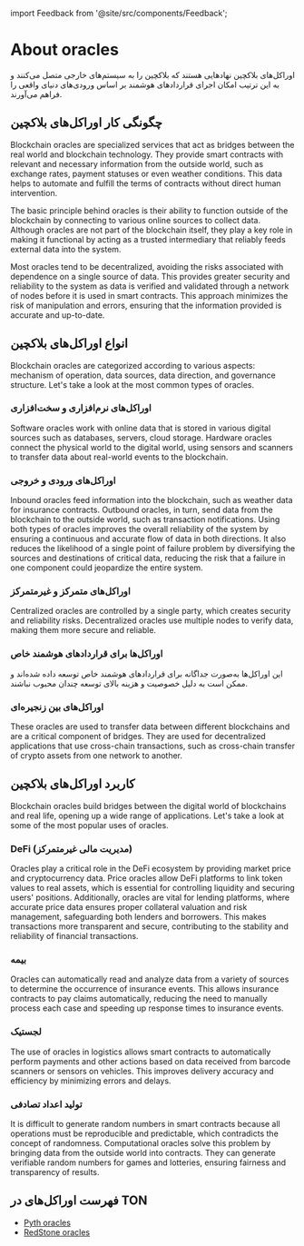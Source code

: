 import Feedback from '@site/src/components/Feedback';

# About oracles

اوراکل‌های بلاکچین نهادهایی هستند که بلاکچین را به سیستم‌های خارجی متصل می‌کنند و به این ترتیب امکان اجرای قراردادهای هوشمند بر اساس ورودی‌های دنیای واقعی را فراهم می‌آورند.

## چگونگی کار اوراکل‌های بلاکچین

Blockchain oracles are specialized services that act as bridges between the real world and blockchain technology. They provide smart contracts with relevant and necessary information from the outside world, such as exchange rates, payment statuses or even weather conditions. This data helps to automate and fulfill the terms of contracts without direct human intervention.

The basic principle behind oracles is their ability to function outside of the blockchain by connecting to various online sources to collect data. Although oracles are not part of the blockchain itself, they play a key role in making it functional by acting as a trusted intermediary that reliably feeds external data into the system.

Most oracles tend to be decentralized, avoiding the risks associated with dependence on a single source of data. This provides greater security and reliability to the system as data is verified and validated through a network of nodes before it is used in smart contracts. This approach minimizes the risk of manipulation and errors, ensuring that the information provided is accurate and up-to-date.

## انواع اوراکل‌های بلاکچین

Blockchain oracles are categorized according to various aspects: mechanism of operation, data sources, data direction, and governance structure. Let's take a look at the most common types of oracles.

### اوراکل‌های نرم‌افزاری و سخت‌افزاری

Software oracles work with online data that is stored in various digital sources such as databases, servers, cloud storage. Hardware oracles connect the physical world to the digital world, using sensors and scanners to transfer data about real-world events to the blockchain.

### اوراکل‌های ورودی و خروجی

Inbound oracles feed information into the blockchain, such as weather data for insurance contracts. Outbound oracles, in turn, send data from the blockchain to the outside world, such as transaction notifications. Using both types of oracles improves the overall reliability of the system by ensuring a continuous and accurate flow of data in both directions. It also reduces the likelihood of a single point of failure problem by diversifying the sources and destinations of critical data, reducing the risk that a failure in one component could jeopardize the entire system.

### اوراکل‌های متمرکز و غیرمتمرکز

Centralized oracles are controlled by a single party, which creates security and reliability risks. Decentralized oracles use multiple nodes to verify data, making them more secure and reliable.

### اوراکل‌ها برای قراردادهای هوشمند خاص

این اوراکل‌ها به‌صورت جداگانه برای قراردادهای هوشمند خاص توسعه داده شده‌اند و ممکن است به دلیل خصوصیت و هزینه بالای توسعه چندان محبوب نباشند.

### اوراکل‌های بین زنجیره‌ای

These oracles are used to transfer data between different blockchains and are a critical component of bridges. They are used for decentralized applications that use cross-chain transactions, such as cross-chain transfer of crypto assets from one network to another.

## کاربرد اوراکل‌های بلاکچین

Blockchain oracles build bridges between the digital world of blockchains and real life, opening up a wide range of applications. Let's take a look at some of the most popular uses of oracles.

### DeFi (مدیریت مالی غیرمتمرکز)

Oracles play a critical role in the DeFi ecosystem by providing market price and cryptocurrency data. Price oracles allow DeFi platforms to link token values to real assets, which is essential for controlling liquidity and securing users' positions. Additionally, oracles are vital for lending platforms, where accurate price data ensures proper collateral valuation and risk management, safeguarding both lenders and borrowers. This makes transactions more transparent and secure, contributing to the stability and reliability of financial transactions.

### بیمه

Oracles can automatically read and analyze data from a variety of sources to determine the occurrence of insurance events. This allows insurance contracts to pay claims automatically, reducing the need to manually process each case and speeding up response times to insurance events.

### لجستیک

The use of oracles in logistics allows smart contracts to automatically perform payments and other actions based on data received from barcode scanners or sensors on vehicles. This improves delivery accuracy and efficiency by minimizing errors and delays.

### تولید اعداد تصادفی

It is difficult to generate random numbers in smart contracts because all operations must be reproducible and predictable, which contradicts the concept of randomness. Computational oracles solve this problem by bringing data from the outside world into contracts. They can generate verifiable random numbers for games and lotteries, ensuring fairness and transparency of results.

## فهرست اوراکل‌های در TON

- [Pyth oracles](/v3/documentation/dapps/oracles/pyth)
- [RedStone oracles](/v3/documentation/dapps/oracles/red_stone)

<Feedback />

